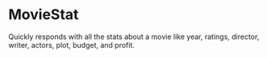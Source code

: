 # MovieStat
Quickly responds with all the stats about a movie like year, ratings, director, writer, actors, plot, budget, and profit.
